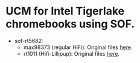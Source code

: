 # UCM for Intel Tigerlake chromebooks using SOF.

* sof-rt5682: 
	* max98373 (regular HiFi): Original files [here](https://github.com/eupnea-linux/ucm-configs/tree/main/upstream/volteer/voxel/sof-rt5682.max98373.voxel).
	* rt1011 (Hifi-Lillipup): Original files [here](https://github.com/eupnea-linux/ucm-configs/tree/main/upstream/volteer/lillipup/sof-rt5682.lillipup).
